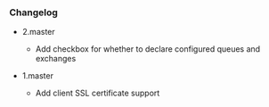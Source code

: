 ### Changelog ###
- 2.master
    - Add checkbox for whether to declare configured queues and exchanges

- 1.master
    - Add client SSL certificate support
